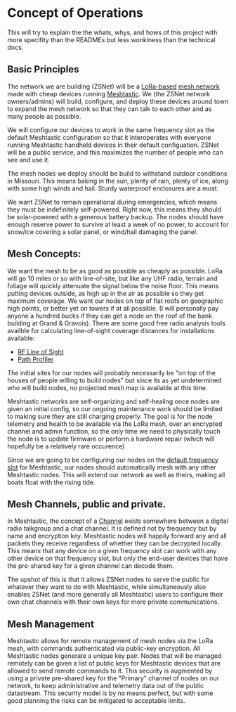 # Concept of Operations

This will try to explain the the whats, whys, and hows of this project with more specifity than the READMEs but less wonkiness than the technical docs.

## Basic Principles

The network we are building (ZSNet) will be a [LoRa-based](https://en.wikipedia.org/wiki/LoRa) [mesh network](https://en.wikipedia.org/wiki/Mesh_networking) made with cheap devices running [Meshtastic](https://meshtastic.org/docs/introduction/). We (the ZSNet network owners/admins) will build, configure, and deploy these devices around town to expand the mesh network so that they can talk to each other and as many people as possible.

We will configure our devices to work in the same frequency slot as the default Meshtastic configuration so that it interoperates with everyone running Meshtastic handheld devices in their default configuation. ZSNet will be a public service, and this maximizes the number of people who can see and use it.

The mesh nodes we deploy should be build to withstand outdoor conditions in Missouri. This means baking in the sun, plenty of rain, plenty of ice, along with some high winds and hail. Sturdy waterproof enclosures are a must.

We want ZSNet to remain operational during emergencies, which means they must be indefinitely self-powered. Right now, this means they should be solar-powered with a generous battery backup. The nodes should have enough reserve power to survive at least a week of no power, to account for snow/ice covering a solar panel, or wind/hail damaging the panel.

## Mesh Concepts:

We want the mesh to be as good as possible as cheaply as possible. LoRa will go 10 miles or so with line-of-site, but like any UHF radio, terrain and foliage will quickly attenuate the signal below the noise floor. This means putting devices outside, as high up in the air as possible so they get maximum coverage. We want our nodes on top of flat roofs on geographic high points, or better yet on towers if at all possible. (I will personally pay anyone a hundred bucks if they can get a node on the roof of the bank building at Grand & Gravois).  There are some good free radio analysis tools availble for calculating line-of-sight coverage distances for installations available:

- [RF Line of Sight](https://www.scadacore.com/tools/rf-path/rf-line-of-sight/)
- [Path Profiler](https://www.heywhatsthat.com/profiler.html)

The initial sites for our nodes will probably necessarily be "on top of the houses of people willing to build nodes" but since its as yet undetermined who will build nodes, no projected mesh map is available at this time.

Meshtastic networks are self-organizing and self-healing once nodes are given an initial config, so our ongoing maintenance work should be limited to making sure they are still charging properly. The goal is for the node telemetry and health to be available via the LoRa mesh, over an encrypted channel and admin function, so the only time we need to physically touch the node is to update firmware or perform a hardware repair (which will hopefully be a relatively rare occurence)

Since we are going to be configuring our nodes on the [default frequency slot](https://meshtastic.org/docs/overview/radio-settings/#north-america-frequency-bands) for Meshtastic, our nodes should automatically mesh with any other Meshtastic nodes. This will extend our network as well as theirs, making all boats float with the rising tide.

## Mesh Channels, public and private.

In Meshtastic, the concept of a [Channel](https://meshtastic.org/docs/configuration/radio/channels/) exists somewhere between a digital radio talkgroup and a chat channel. It is defined not by frequency but by name and encryption key. Meshtastic nodes will happily forward any and all packets they receive regardless of whether they can be decrypted locally. This means that any device on a given frequency slot can work with any other device on that frequency slot, but only the end-user devices that have the pre-shared key for a given channel can decode them.

The upshot of this is that it allows ZSNet nodes to serve the public for whatever they want to do with Meshtastic, while simultaneously also enables ZSNet (and more generally all Meshtastic) users to configure their own chat channels with their own keys for more private communications.

## Mesh Management

Meshtastic allows for remote management of mesh nodes via the LoRa mesh, with commands authenticated via public-key encryption. All Meshtastic nodes generate a unique key pair.  Nodes that will be managed remotely can be given a list of public keys for Meshtastic devices that are allowed to send remote commands to it. This security is augmented by using a private pre-shared key for the "Primary" channel of nodes on our network, to keep administrative and telemetry data out of the public datastream. This security model is by no means perfect, but with some good planning the risks can be mitigated to acceptable limits.

